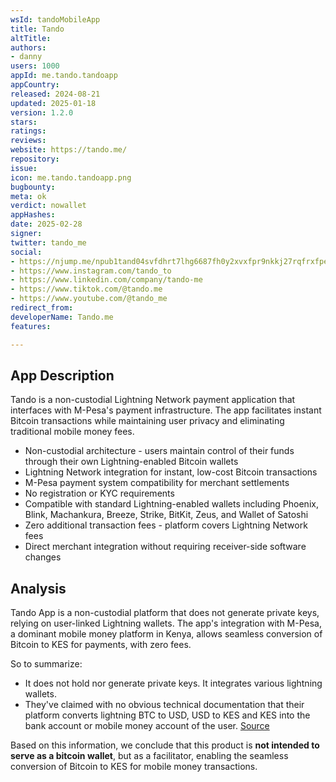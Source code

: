 ```yaml
---
wsId: tandoMobileApp
title: Tando
altTitle: 
authors:
- danny
users: 1000
appId: me.tando.tandoapp
appCountry: 
released: 2024-08-21
updated: 2025-01-18
version: 1.2.0
stars: 
ratings: 
reviews: 
website: https://tando.me/
repository: 
issue: 
icon: me.tando.tandoapp.png
bugbounty: 
meta: ok
verdict: nowallet
appHashes: 
date: 2025-02-28
signer: 
twitter: tando_me
social:
- https://njump.me/npub1tand04svfdhrt7lhg6687fh0y2xvxfpr9nkkj27rqfrxfpeklldsp48sax
- https://www.instagram.com/tando_to
- https://www.linkedin.com/company/tando-me
- https://www.tiktok.com/@tando.me
- https://www.youtube.com/@tando_me
redirect_from: 
developerName: Tando.me
features: 

---
```


## App Description

Tando is a non-custodial Lightning Network payment application that interfaces with M-Pesa's payment infrastructure. The app facilitates instant Bitcoin transactions while maintaining user privacy and eliminating traditional mobile money fees.

- Non-custodial architecture - users maintain control of their funds through their own Lightning-enabled Bitcoin wallets
- Lightning Network integration for instant, low-cost Bitcoin transactions
- M-Pesa payment system compatibility for merchant settlements
- No registration or KYC requirements
- Compatible with standard Lightning-enabled wallets including Phoenix, Blink, Machankura, Breeze, Strike, BitKit, Zeus, and Wallet of Satoshi
- Zero additional transaction fees - platform covers Lightning Network fees
- Direct merchant integration without requiring receiver-side software changes

## Analysis 

Tando App is a non-custodial platform that does not generate private keys, relying on user-linked Lightning wallets. The app's integration with M-Pesa, a dominant mobile money platform in Kenya, allows seamless conversion of Bitcoin to KES for payments, with zero fees. 

So to summarize: 

- It does not hold nor generate private keys. It integrates various lightning wallets.
- They've claimed with no obvious technical documentation that their platform converts lightning BTC to USD, USD to KES and KES into the bank account or mobile money account of the user. [Source](https://www.blink.sv/blog/tando-bitcoin-adoption-in-kenya)

Based on this information, we conclude that this product is **not intended to serve as a bitcoin wallet**, but as a facilitator, enabling the seamless conversion of Bitcoin to KES for mobile money transactions.





